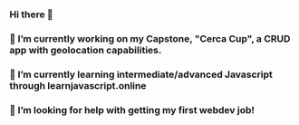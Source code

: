 ### Hi there 👋
### 🔭 I’m currently working on my Capstone, "Cerca Cup", a CRUD app with geolocation capabilities.
### 🌱 I’m currently learning intermediate/advanced Javascript through learnjavascript.online 
### 🤔 I’m looking for help with getting my first webdev job!

<!--
**jumarin22/jumarin22** is a ✨ _special_ ✨ repository because its `README.md` (this file) appears on your GitHub profile.

Here are some ideas to get you started:

- 🔭 I’m currently working on my Capstone, "CercaCup", a CRUD app with geolocation capabilities.
- 🌱 I’m currently learning Javascript trhough learnjavascript.online 
- 👯 I’m looking to collaborate on ...
- 🤔 I’m looking for help with getting my first webdev job!
- 💬 Ask me about ...
- 📫 How to reach me: ...
- 😄 Pronouns: ...
- ⚡ Fun fact: ...
-->
